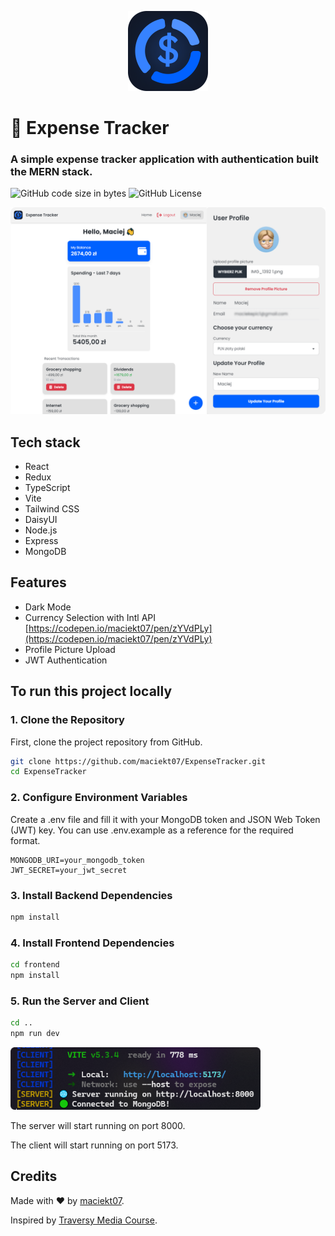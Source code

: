 <p align="center">
<img src="screenshots/logo.png" width="128px" />
<h1>💸 Expense Tracker</h1>
<h3>A simple expense tracker application with authentication built the MERN stack.</h3>
</p>

![GitHub code size in bytes](https://img.shields.io/github/languages/code-size/maciekt07/ExpenseTracker?color=%230061FF)
![GitHub License](https://img.shields.io/github/license/maciekt07/ExpenseTracker?color=%230061FF)

<p align="center">
<img src="screenshots/preview.png" width="650px" />
</p>

## Tech stack

- React
- Redux
- TypeScript
- Vite
- Tailwind CSS
- DaisyUI
- Node.js
- Express
- MongoDB

## Features

- Dark Mode
- Currency Selection with Intl API [https://codepen.io/maciekt07/pen/zYVdPLy](https://codepen.io/maciekt07/pen/zYVdPLy)
- Profile Picture Upload
- JWT Authentication

## To run this project locally

### 1. Clone the Repository

First, clone the project repository from GitHub.

```bash
git clone https://github.com/maciekt07/ExpenseTracker.git
cd ExpenseTracker
```

### 2. Configure Environment Variables

Create a .env file and fill it with your MongoDB token and JSON Web Token (JWT) key. You can use .env.example as a reference for the required format.

```env
MONGODB_URI=your_mongodb_token
JWT_SECRET=your_jwt_secret
```

### 3. Install Backend Dependencies

```bash
npm install
```

### 4. Install Frontend Dependencies

```bash
cd frontend
npm install
```

### 5. Run the Server and Client

```bash
cd ..
npm run dev
```

<img src="screenshots/console.png" width="400px" />

The server will start running on port 8000.

The client will start running on port 5173.

## Credits

Made with ❤️ by [maciekt07](https://github.com/maciekt07).

Inspired by [Traversy Media Course](https://youtu.be/-0exw-9YJBo?si=Sb0nOUDenxp5Ez3X).
